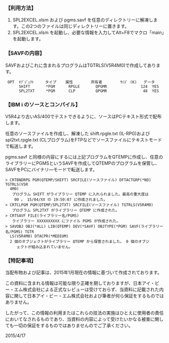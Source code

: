 ### 【利用方法】

1. SPL2EXCEL.xlsm および pgms.savf を任意のディレクトリーに解凍します。この2つのファイルは同じディレクトリーに置きます。
1. SPL2EXCEL.xlsm を起動し、必要な情報を入力してAlt+F8でマクロ「main」を起動します。

### 【SAVFの内容】

SAVFおよびこれに含まれるプログラムはTGTRLS(V5R4M0)で作成してあります。

```
 OPT  ｵﾌﾞｼﾞｪｸﾄ     タイプ    属性        所有者        ｻｲｽﾞ (K)   データ
      SHIFT       *PGM      RPGLE       QPGMR               124  YES
      SPL2TXT     *PGM      CLP         QPGMR                48  YES
```

### 【IBM i のソースとコンパイル】

V5R4より古いAS/400でテストできるように、ソースはPCテキスト形式で配布します。

任意のソースファイルを作成し、解凍した shift.rpgle.txt (IL-RPG)およびspl2txt.rpgle.txt (CLプログラム)をFTPなどでソースファイルにテキストモードで転送します。

pgms.savf と同様の内容にするには上記プログラムをQTEMPに作成し、任意のライブラリーにPGMSというSAVFを作成してQTEMPのプログラムを保管し、SAVFをPCにバイナリ―モードで転送します。

```
> CRTBNDRPG PGM(QTEMP/SHIFT) SRCFILE(ソースファイル) DFTACTGRP(*NO) TGTRLS(V5R
  4M0)
   プログラム SHIFT がライブラリー QTEMP に入れられました。最高の重大度は
    00 。 15/04/XX の 19:50:07 に作成されました。
> CRTCLPGM PGM(QTEMP/SPL2TXT) SRCFILE(ソースファイル) TGTRLS(V5R4M0)
   プログラム SPL2TXT がライブラリー QTEMP に作成された。
> CRTSAVF FILE(ライブラリー名/PGMS)
   ライブラリー XXXXXXXXXX にファイル PGMS が作成された。
> SAVOBJ OBJ(*ALL) LIB(QTEMP) DEV(*SAVF) OBJTYPE(*PGM) SAVF(ライブラリー名/PGMS) TGTR
  LS(V5R4M0) DTACPR(*MEDIUM)
  2 個のオブジェクトがライブラリー QTEMP から保管されました。 0 個のオブジ
     ェクトが組み込まれていません。

```

### 【特記事項】

当配布物および記事は、2015年1月現在の情報に基づいて作成されております。

この資料に含まれる情報は可能な限り正確を期しておりますが、日本アイ・ビー・エム株式会社による正式なレビューは受けておらず、当資料に記載された内容に関して日本アイ・ビー・エム株式会社および筆者が何ら保証をするものではありません。

したがって、この情報の利用またはこれらの技法の実施はひとえに使用者の責任においてなされるものであり、当資料の内容によって受けたいかなる被害に関しても一切の保証をするものではありませんのでご了承ください。

2015/4/17
